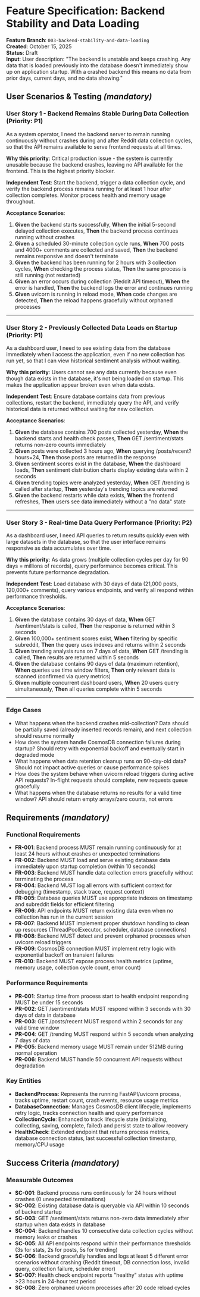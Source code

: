 # Feature Specification: Backend Stability and Data Loading

**Feature Branch**: `003-backend-stability-and-data-loading`  
**Created**: October 15, 2025  
**Status**: Draft  
**Input**: User description: "The backend is unstable and keeps crashing. Any data that is loaded previously into the database doesn't immediately show up on application startup. With a crashed backend this means no data from prior days, current days, and no data showing."

## User Scenarios & Testing *(mandatory)*

### User Story 1 - Backend Remains Stable During Data Collection (Priority: P1)

As a system operator, I need the backend server to remain running continuously without crashes during and after Reddit data collection cycles, so that the API remains available to serve frontend requests at all times.

**Why this priority**: Critical production issue - the system is currently unusable because the backend crashes, leaving no API available for the frontend. This is the highest priority blocker.

**Independent Test**: Start the backend, trigger a data collection cycle, and verify the backend process remains running for at least 1 hour after collection completes. Monitor process health and memory usage throughout.

**Acceptance Scenarios**:

1. **Given** the backend starts successfully, **When** the initial 5-second delayed collection executes, **Then** the backend process continues running without crashes
2. **Given** a scheduled 30-minute collection cycle runs, **When** 700 posts and 4000+ comments are collected and saved, **Then** the backend remains responsive and doesn't terminate
3. **Given** the backend has been running for 2 hours with 3 collection cycles, **When** checking the process status, **Then** the same process is still running (not restarted)
4. **Given** an error occurs during collection (Reddit API timeout), **When** the error is handled, **Then** the backend logs the error and continues running
5. **Given** uvicorn is running in reload mode, **When** code changes are detected, **Then** the reload happens gracefully without orphaned processes

---

### User Story 2 - Previously Collected Data Loads on Startup (Priority: P1)

As a dashboard user, I need to see existing data from the database immediately when I access the application, even if no new collection has run yet, so that I can view historical sentiment analysis without waiting.

**Why this priority**: Users cannot see any data currently because even though data exists in the database, it's not being loaded on startup. This makes the application appear broken even when data exists.

**Independent Test**: Ensure database contains data from previous collections, restart the backend, immediately query the API, and verify historical data is returned without waiting for new collection.

**Acceptance Scenarios**:

1. **Given** the database contains 700 posts collected yesterday, **When** the backend starts and health check passes, **Then** GET /sentiment/stats returns non-zero counts immediately
2. **Given** posts were collected 3 hours ago, **When** querying /posts/recent?hours=24, **Then** those posts are returned in the response
3. **Given** sentiment scores exist in the database, **When** the dashboard loads, **Then** sentiment distribution charts display existing data within 2 seconds
4. **Given** trending topics were analyzed yesterday, **When** GET /trending is called after startup, **Then** yesterday's trending topics are returned
5. **Given** the backend restarts while data exists, **When** the frontend refreshes, **Then** users see data immediately without a "no data" state

---

### User Story 3 - Real-time Data Query Performance (Priority: P2)

As a dashboard user, I need API queries to return results quickly even with large datasets in the database, so that the user interface remains responsive as data accumulates over time.

**Why this priority**: As data grows (multiple collection cycles per day for 90 days = millions of records), query performance becomes critical. This prevents future performance degradation.

**Independent Test**: Load database with 30 days of data (21,000 posts, 120,000+ comments), query various endpoints, and verify all respond within performance thresholds.

**Acceptance Scenarios**:

1. **Given** the database contains 30 days of data, **When** GET /sentiment/stats is called, **Then** the response is returned within 3 seconds
2. **Given** 100,000+ sentiment scores exist, **When** filtering by specific subreddit, **Then** the query uses indexes and returns within 2 seconds
3. **Given** trending analysis runs on 7 days of data, **When** GET /trending is called, **Then** results are returned within 5 seconds
4. **Given** the database contains 90 days of data (maximum retention), **When** queries use time window filters, **Then** only relevant data is scanned (confirmed via query metrics)
5. **Given** multiple concurrent dashboard users, **When** 20 users query simultaneously, **Then** all queries complete within 5 seconds

---

### Edge Cases

- What happens when the backend crashes mid-collection? Data should be partially saved (already inserted records remain), and next collection should resume normally
- How does the system handle CosmosDB connection failures during startup? Should retry with exponential backoff and eventually start in degraded mode
- What happens when data retention cleanup runs on 90-day-old data? Should not impact active queries or cause performance spikes
- How does the system behave when uvicorn reload triggers during active API requests? In-flight requests should complete, new requests queue gracefully
- What happens when the database returns no results for a valid time window? API should return empty arrays/zero counts, not errors

## Requirements *(mandatory)*

### Functional Requirements

- **FR-001**: Backend process MUST remain running continuously for at least 24 hours without crashes or unexpected terminations
- **FR-002**: Backend MUST load and serve existing database data immediately upon startup completion (within 10 seconds)
- **FR-003**: Backend MUST handle data collection errors gracefully without terminating the process
- **FR-004**: Backend MUST log all errors with sufficient context for debugging (timestamp, stack trace, request context)
- **FR-005**: Database queries MUST use appropriate indexes on timestamp and subreddit fields for efficient filtering
- **FR-006**: API endpoints MUST return existing data even when no collection has run in the current session
- **FR-007**: Backend MUST implement proper shutdown handling to clean up resources (ThreadPoolExecutor, scheduler, database connections)
- **FR-008**: Backend MUST detect and prevent orphaned processes when uvicorn reload triggers
- **FR-009**: CosmosDB connection MUST implement retry logic with exponential backoff on transient failures
- **FR-010**: Backend MUST expose process health metrics (uptime, memory usage, collection cycle count, error count)

### Performance Requirements

- **PR-001**: Startup time from process start to health endpoint responding MUST be under 15 seconds
- **PR-002**: GET /sentiment/stats MUST respond within 3 seconds with 30 days of data in database
- **PR-003**: GET /posts/recent MUST respond within 2 seconds for any valid time window
- **PR-004**: GET /trending MUST respond within 5 seconds when analyzing 7 days of data
- **PR-005**: Backend memory usage MUST remain under 512MB during normal operation
- **PR-006**: Backend MUST handle 50 concurrent API requests without degradation

### Key Entities

- **BackendProcess**: Represents the running FastAPI/uvicorn process, tracks uptime, restart count, crash events, resource usage metrics
- **DatabaseConnection**: Manages CosmosDB client lifecycle, implements retry logic, tracks connection health and query performance
- **CollectionCycle**: Enhanced to track lifecycle state (initializing, collecting, saving, complete, failed) and persist state to allow recovery
- **HealthCheck**: Extended endpoint that returns process metrics, database connection status, last successful collection timestamp, memory/CPU usage

## Success Criteria *(mandatory)*

### Measurable Outcomes

- **SC-001**: Backend process runs continuously for 24 hours without crashes (0 unexpected terminations)
- **SC-002**: Existing database data is queryable via API within 10 seconds of backend startup
- **SC-003**: GET /sentiment/stats returns non-zero data immediately after startup when data exists in database
- **SC-004**: Backend handles 10 consecutive data collection cycles without memory leaks or crashes
- **SC-005**: All API endpoints respond within their performance thresholds (3s for stats, 2s for posts, 5s for trending)
- **SC-006**: Backend gracefully handles and logs at least 5 different error scenarios without crashing (Reddit timeout, DB connection loss, invalid query, collection failure, scheduler error)
- **SC-007**: Health check endpoint reports "healthy" status with uptime >23 hours in 24-hour test period
- **SC-008**: Zero orphaned uvicorn processes after 20 code reload cycles
